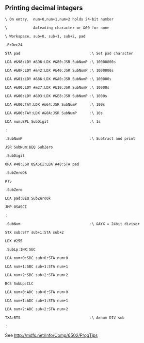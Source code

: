 ## Printing decimal integers

<tt>

`\ On entry,  num+0,num+1,num+2 holds 24-bit number`
`\            A=leading character or &00 for none`
`\ Workspace, sub+0, sub+1, sub+2, pad`
`.PrDec24`
`STA pad                                :\ Set pad character`
`LDA #&98:LDY #&96:LDX #&80:JSR SubNumP :\ 10000000s`
`LDA #&0F:LDY #&42:LDX #&40:JSR SubNumP :\ 1000000s`
`LDA #&01:LDY #&86:LDX #&A0:JSR SubNumP :\ 100000s`
`LDA #&00:LDY #&27:LDX #&10:JSR SubNumP :\ 10000s`
`LDA #&00:LDY #&03:LDX #&E8:JSR SubNumP :\ 1000s`
`LDA #&00:TAY:LDX #&64:JSR SubNumP      :\ 100s`
`LDA #&00:TAY:LDX #&0A:JSR SubNumP      :\ 10s`
`LDA num:BPL SubDigit                   :\ 1s`
`:`
`.SubNumP                               :\ Subtract and print`
`JSR SubNum:BEQ SubZero`
`.SubDigit`
`ORA #48:JSR OSASCI:LDA #48:STA pad`
`.SubZeroOk`
`RTS`
`.SubZero`
`LDA pad:BEQ SubZeroOk`
`JMP OSASCI`
`:`
`.SubNum                                :\ &AYX = 24bit divisor`
`STX sub:STY sub+1:STA sub+2`
`LDX #255`
`.SubLp:INX:SEC`
`LDA num+0:SBC sub+0:STA num+0`
`LDA num+1:SBC sub+1:STA num+1`
`LDA num+2:SBC sub+2:STA num+2`
`BCS SubLp:CLC`
`LDA num+0:ADC sub+0:STA num+0`
`LDA num+1:ADC sub+1:STA num+1`
`LDA num+2:ADC sub+2:STA num+2`
`TXA:RTS                                :\ A=num DIV sub`
`:`

</tt>

See <http://mdfs.net/Info/Comp/6502/ProgTips>
